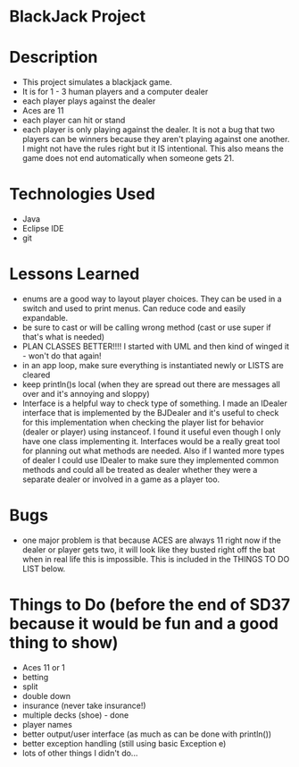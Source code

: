 # BlackJack Project

# Description
- This project simulates a blackjack game.
- It is for 1 - 3 human players and a computer dealer
- each player plays against the dealer
- Aces are 11
- each player can hit or stand
- each player is only playing against the dealer. It is not a bug that two players can be winners because they aren't playing against one another. I might not have the rules right but it IS intentional. This also means the game does not end automatically when someone gets 21.

# Technologies Used
- Java
- Eclipse IDE 
- git

# Lessons Learned
- enums are a good way to layout player choices. They can be used in a switch and used to print menus. Can reduce code and easily expandable.
- be sure to cast or will be calling wrong method (cast or use super if that's what is needed)
- PLAN CLASSES BETTER!!!! I started with UML and then kind of winged it - won't do that again!
- in an app loop, make sure everything is instantiated newly or LISTS are cleared
- keep println()s local (when they are spread out there are messages all over and it's annoying and sloppy)
- Interface is a helpful way to check type of something. I made an IDealer interface that is implemented by the BJDealer and it's useful to check
 for this implementation when checking the player list for behavior (dealer or player) using instanceof. I found it useful even though I only have one class implementing it. Interfaces would be a really great tool for planning out what methods are needed. Also if I wanted more types of dealer I could use IDealer to make sure they implemented common methods and could all be treated as dealer whether they were a separate dealer or involved in a game as a player too.

# Bugs
- one major problem is that because ACES are always 11 right now if the dealer or player gets two, it will look like they busted right off the bat when in real life this is impossible. This is included in the THINGS TO DO LIST below.

# Things to Do (before the end of SD37 because it would be fun and a good thing to show)
- Aces 11 or 1
- betting
- split
- double down
- insurance (never take insurance!)
- multiple decks (shoe) - done
- player names
- better output/user interface (as much as can be done with println())
- better exception handling (still using basic Exception e)
- lots of other things I didn't do...


